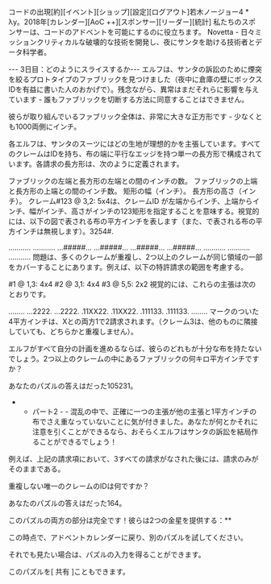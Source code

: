 コードの出現[約][イベント][ショップ][設定][ログアウト]若木ノージョー4 *
       λy。2018年[カレンダー][AoC ++][スポンサー][リーダー][統計]
私たちのスポンサーは、コードのアドベントを可能にするのに役立ちます。
Novetta - 日々ミッションクリティカルな破壊的な技術を開発し、夜にサンタを助ける技術者とデータ科学者。

--- 3日目：どのようにスライスするか---
エルフは、サンタの訴訟のために煙突を絞るプロトタイプのファブリックを見つけました（夜中に倉庫の壁にボックスIDを有益に書いた人のおかげで）。残念ながら、異常はまだそれらに影響を与えています - 誰もファブリックを切断する方法に同意することはできません。

彼らが取り組んでいるファブリック全体は、非常に大きな正方形です - 少なくとも1000両側にインチ。

各エルフは、サンタのスーツにはどの生地が理想的かを主張しています。すべてのクレームはIDを持ち、布の端に平行なエッジを持つ単一の長方形で構成されています。各請求の長方形は、次のように定義されます。

ファブリックの左端と長方形の左端との間のインチの数。
ファブリックの上端と長方形の上端との間のインチ数。
矩形の幅（インチ）。
長方形の高さ（インチ）。
クレーム#123 @ 3,2: 5x4は、クレームID が左端からインチ、上端からインチ、幅がインチ、高さがインチの123矩形を指定することを意味する。視覚的には、以下の図で表される布の平方インチを表します（また、で表される布の平方インチは無視します）。3254#.

...........
...........
...#####...
...#####...
...#####...
...#####...
...........
...........
...........
問題は、多くのクレームが重複し、2つ以上のクレームが同じ領域の一部をカバーすることにあります。例えば、以下の特許請求の範囲を考慮する。

#1 @ 1,3: 4x4
#2 @ 3,1: 4x4
#3 @ 5,5: 2x2
視覚的には、これらの主張は次のとおりです。

........
...2222.
...2222.
.11XX22.
.11XX22.
.111133.
.111133.
........
マークのついた4平方インチは、Xとの両方1で2請求されます。（クレーム3は、他のものに隣接していても、どちらかと重複しません）。

エルフがすべて自分の計画を進めるならば、彼らのどれもが十分な布を持たないでしょう。2つ以上のクレームの中にあるファブリックの何キロ平方インチですか？

あなたのパズルの答えはだった105231。

- - パート2 - -
混乱の中で、正確に一つの主張が他の主張と1平方インチの布でさえ重なっていないことに気が付きました。あなたが何とかそれに注意を引くことができるなら、おそらくエルフはサンタの訴訟を結局作ることができるでしょう！

例えば、上記の請求項において、3すべての請求がなされた後には、請求のみがそのままである。

重複しない唯一のクレームのIDは何ですか？

あなたのパズルの答えはだった164。

このパズルの両方の部分は完全です！彼らは2つの金星を提供する：**

この時点で、アドベントカレンダーに戻り、別のパズルを試してください。

それでも見たい場合は、パズルの入力を得ることができます。

このパズルを[ 共有 ]こともできます。